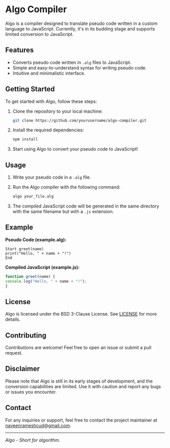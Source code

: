 # Algo Compiler

Algo is a compiler designed to translate pseudo code written in a custom language to JavaScript. Currently, it's in its budding stage and supports limited conversion to JavaScript.

## Features

- Converts pseudo code written in `.alg` files to JavaScript.
- Simple and easy-to-understand syntax for writing pseudo code.
- Intuitive and minimalistic interface.

## Getting Started

To get started with Algo, follow these steps:

1. Clone the repository to your local machine:

   ```bash
   git clone https://github.com/yourusername/algo-compiler.git
   ```

2. Install the required dependencies:

   ```bash
   npm install
   ```

3. Start using Algo to convert your pseudo code to JavaScript!

## Usage

1. Write your pseudo code in a `.alg` file.
2. Run the Algo compiler with the following command:

   ```bash
   algo your_file.alg
   ```

3. The compiled JavaScript code will be generated in the same directory with the same filename but with a `.js` extension.

## Example

**Pseudo Code (example.alg):**

```
Start greet(name)
print("Hello, " + name + "!")
End 
```

**Compiled JavaScript (example.js):**

```javascript
function greet(name) {
console.log("Hello, " + name + "!");
}
```

## License

Algo is licensed under the BSD 3-Clause License. See [LICENSE](LICENSE) for more details.

## Contributing

Contributions are welcome! Feel free to open an issue or submit a pull request.

## Disclaimer

Please note that Algo is still in its early stages of development, and the conversion capabilities are limited. Use it with caution and report any bugs or issues you encounter.

## Contact

For any inquiries or support, feel free to contact the project maintainer at [naveenrameshcud@gmail.com](mailto:naveenrameshcud@gmail.com).

--- 

*Algo - Short for algorithm.*
